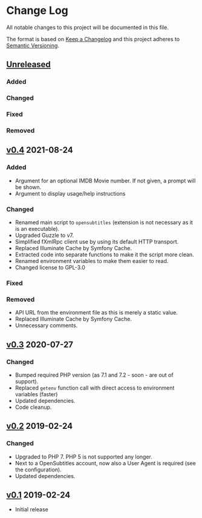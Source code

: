 # Change Log

All notable changes to this project will be documented in this file.

The format is based on [Keep a Changelog](http://keepachangelog.com/) and this project adheres
to [Semantic Versioning](http://semver.org).

## [Unreleased]

### Added

### Changed

### Fixed

### Removed

## [v0.4] 2021-08-24

### Added

- Argument for an optional IMDB Movie number. If not given, a prompt will be shown.
- Argument to display usage/help instructions

### Changed

- Renamed main script to `opensubtitles` (extension is not necessary as it is an executable).
- Upgraded Guzzle to v7.
- Simplified fXmlRpc client use by using its default HTTP transport.
- Replaced Illuminate Cache by Symfony Cache.
- Extracted code into separate functions to make it the script more clean.
- Renamed environment variables to make them easier to read.
- Changed license to GPL-3.0

### Fixed

### Removed

- API URL from the environment file as this is merely a static value.
- Replaced Illuminate Cache by Symfony Cache.
- Unnecessary comments.

## [v0.3] 2020-07-27

### Changed

- Bumped required PHP version (as 7.1 and 7.2 - soon - are out of support).
- Replaced `getenv` function call with direct access to environment variables (faster)
- Updated dependencies.
- Code cleanup.

## [v0.2] 2019-02-24

### Changed

- Upgraded to PHP 7. PHP 5 is not supported any longer.
- Next to a OpenSubtitles account, now also a User Agent is required (see the configuration).
- Updated dependencies.

## [v0.1] 2019-02-24

- Initial release

[Unreleased]: https://gitlab.com/stelgenhof/opensubtitles/-/compare/0.4...dev

[v0.4]: https://gitlab.com/stelgenhof/opensubtitles/-/compare/0.3...0.4

[v0.3]: https://gitlab.com/stelgenhof/opensubtitles/-/compare/0.2...0.3

[v0.2]: https://gitlab.com/stelgenhof/opensubtitles/-/compare/0.1...0.2

[v0.1]: https://gitlab.com/stelgenhof/opensubtitles/-/releases#0.1
